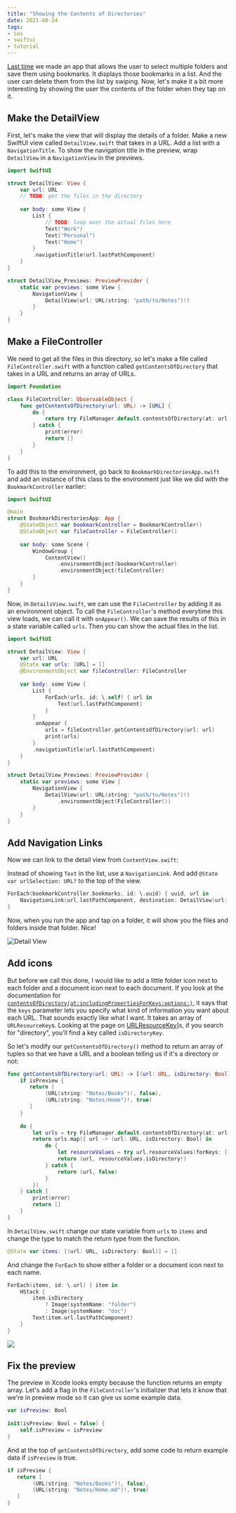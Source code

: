 ```yaml
---
title: "Showing the Contents of Directories"
date: 2021-08-24
tags:
- ios
- swiftui
- tutorial
---
```


[Last time](/2021-08-23-deleting-bookmarks-in-ios/) we made an app that allows the user to select multiple folders and save them using bookmarks. It displays those bookmarks in a list. And the user can delete them from the list by swiping. Now, let's make it a bit more interesting by showing the user the contents of the folder when they tap on it.

## Make the DetailView

First, let's make the view that will display the details of a folder. Make a new SwiftUI view called `DetailView.swift` that takes in a URL. Add a list with a `NavigationTitle`. To show the navigation title in the preview, wrap `DetailView` in a `NavigationView` in the previews.

```swift
import SwiftUI

struct DetailView: View {
    var url: URL
	// TODO: get the files in the directory
    
    var body: some View {
        List {
            // TODO: loop over the actual files here
            Text("Work")
            Text("Personal")
            Text("Home")
        }
        .navigationTitle(url.lastPathComponent)
    }
}

struct DetailView_Previews: PreviewProvider {
    static var previews: some View {
        NavigationView {
            DetailView(url: URL(string: "path/to/Notes")!)
        }
    }
}
```

## Make a FileController

We need to get all the files in this directory, so let's make a file called `FileController.swift` with a function called `getContentsOfDirectory` that takes in a URL and returns an array of URLs.

```swift
import Foundation

class FileController: ObservableObject {
    func getContentsOfDirectory(url: URL) -> [URL] {
        do {
            return try FileManager.default.contentsOfDirectory(at: url, includingPropertiesForKeys: nil)
        } catch {
            print(error)
            return []
        }
    }
}
```

To add this to the environment, go back to `BookmarkDirectoriesApp.swift` and add an instance of this class to the environment just like we did with the `BookmarkController` earlier:

```swift
import SwiftUI

@main
struct BookmarkDirectoriesApp: App {
    @StateObject var bookmarkController = BookmarkController()
    @StateObject var fileController = FileController()
    
    var body: some Scene {
        WindowGroup {
            ContentView()
                .environmentObject(bookmarkController)
                .environmentObject(fileController)
        }
    }
}
```

Now, in `DetailsView.swift`, we can use the `FileController` by adding it as an environment object. To call the `FileController`'s method everytime this view loads, we can call it with `onAppear()`. We can save the results of this in a state variable called `urls`. Then you can show the actual files in the list.

```swift
import SwiftUI

struct DetailView: View {
    var url: URL
    @State var urls: [URL] = []
    @EnvironmentObject var fileController: FileController
    
    var body: some View {
        List {
            ForEach(urls, id: \.self) { url in
                Text(url.lastPathComponent)
            }
        }
        .onAppear {
            urls = fileController.getContentsOfDirectory(url: url)
            print(urls)
        }
        .navigationTitle(url.lastPathComponent)
    }
}

struct DetailView_Previews: PreviewProvider {
    static var previews: some View {
        NavigationView {
            DetailView(url: URL(string: "path/to/Notes")!)
			    .environmentObject(FileController())
        }
    }
}
```

## Add Navigation Links

Now we can link to the detail view from `ContentView.swift`:

Instead of showing `Text` in the list, use a `NavigationLink`. And add `@State var urlSelection: URL?` to the top of the view.

```swift
ForEach(bookmarkController.bookmarks, id: \.uuid) { uuid, url in
    NavigationLink(url.lastPathComponent, destination: DetailView(url: url), tag: url, selection: $urlSelection)
}
```

Now, when you run the app and tap on a folder, it will show you the files and folders inside that folder. Nice!

![Detail View](detail-view.png)

## Add icons

But before we call this done, I would like to add a little folder icon next to each folder and a document icon next to each document. If you look at the documentation for [`contentsOfDirectory(at:includingPropertiesForKeys:options:)`](https://developer.apple.com/documentation/foundation/filemanager/1413768-contentsofdirectory), it says that the `keys` parameter lets you specify what kind of information you want about each URL. That sounds exactly like what I want. It takes an array of `URLResourceKey`s. Looking at the page on [URLResourceKey](https://developer.apple.com/documentation/foundation/urlresourcekey)]s, if you search for "directory", you'll find a key called `isDirectoryKey`.

So let's modify our `getContentsOfDirectory()` method to return an array of tuples so that we have a URL and a boolean telling us if it's a directory or not:

```swift
func getContentsOfDirectory(url: URL) -> [(url: URL, isDirectory: Bool)] {
    if isPreview {
       return [
            (URL(string: "Notes/Books")!, false),
            (URL(string: "Notes/Home")!, true)
       ]
    }
    
    do {
        let urls = try FileManager.default.contentsOfDirectory(at: url, includingPropertiesForKeys: [.isDirectoryKey])
        return urls.map({ url -> (url: URL, isDirectory: Bool) in
            do {
                let resourceValues = try url.resourceValues(forKeys: [.isDirectoryKey])
                return (url, resourceValues.isDirectory!)
            } catch {
                return (url, false)
            }
        })
    } catch {
        print(error)
        return []
    }
}
```

In `DetailView.swift` change our state variable from `urls` to `items` and change the type to match the return type from the function.

```swift
@State var items: [(url: URL, isDirectory: Bool)] = []
```

And change the `ForEach` to show either a folder or a document icon next to each name.

```swift
ForEach(items, id: \.url) { item in
    HStack {
        item.isDirectory
            ? Image(systemName: "folder")
            : Image(systemName: "doc")
        Text(item.url.lastPathComponent)
    }
}
```

![](detail-view-with-icons.png)

## Fix the preview

The preview in Xcode looks empty because the function returns an empty array. Let's add a flag in the `FileController`'s initializer that lets it know that we're in preview mode so it can give us some example data.
	
```swift
var isPreview: Bool
    
init(isPreview: Bool = false) {
    self.isPreview = isPreview
}
```

And at the top of `getContentsOfDirectory`, add some code to return example data if `isPreview` is true.

```swift
if isPreview {
   return [
        (URL(string: "Notes/Books")!, false),
        (URL(string: "Notes/Home.md")!, true)
   ]
}
```
